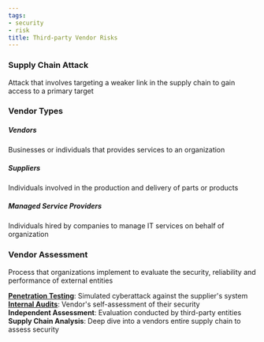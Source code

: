 ```yaml
---
tags:
- security
- risk
title: Third-party Vendor Risks
---
```


### Supply Chain Attack
Attack that involves targeting a weaker link in the supply chain to gain access to a primary target

### Vendor Types

##### Vendors
Businesses or individuals that provides services to an organization  

##### Suppliers
Individuals involved in the production and delivery of parts or products  

##### Managed Service Providers
Individuals hired by companies to manage IT services on behalf of organization

### Vendor Assessment
Process that organizations implement to evaluate the security, reliability and performance of external entities

**[Penetration Testing](../audits-and-assessments/penetration-testing.md)**: Simulated cyberattack against the supplier's system  
**[Internal Audits](../audits-and-assessments/internal-audits.md)**: Vendor's self-assessment of their security  
**Independent Assessment**: Evaluation conducted by third-party entities
**Supply Chain Analysis**: Deep dive into a vendors entire supply chain to assess security
